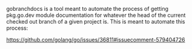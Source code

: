 gobranchdocs is a tool meant to automate the process of getting pkg.go.dev module 
documentation for whatever the head of the current checked out branch of a given 
project is.  This is meant to automate this process:

https://github.com/golang/go/issues/36811#issuecomment-579404726


